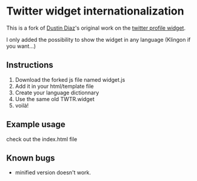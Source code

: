 Twitter widget internationalization
===================================

This is a fork of [Dustin Diaz](http://www.twitter.com/ded)'s original work on the [twitter profile widget](http://twitter.com/about/resources/widgets/widget_profile).

I only added the possibility to show the widget in any language (Klingon if you want...)

Instructions
------------

1. Download the forked js file named widget.js
2. Add it in your html/template file
3. Create your language dictionnary
4. Use the same old TWTR.widget
5. voilà!

Example usage
-------------

check out the index.html file

Known bugs
----------

* minified version doesn't work.